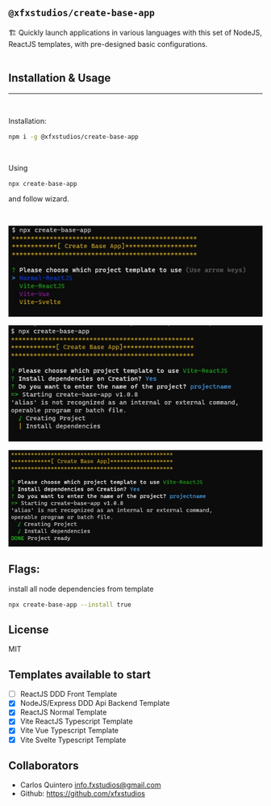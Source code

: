 ## `@xfxstudios/create-base-app`

🏗 Quickly launch applications in various languages with this set of NodeJS, ReactJS templates, with pre-designed basic configurations.
<br/>
<br/>

## Installation & Usage
<hr/>
<br/>

Installation:
```bash
npm i -g @xfxstudios/create-base-app
```
<br/>
<p>Using</p>

```bash
npx create-base-app
```
<p>and follow wizard.</p>
<br/>

![alt text](https://github.com/xfxstudios/create-base-app/blob/master/img/wizard1.jpg?raw=true)

![alt text](https://github.com/xfxstudios/create-base-app/blob/master/img/wizard2.jpg?raw=true)

![alt text](https://github.com/xfxstudios/create-base-app/blob/master/img/wizard3.jpg?raw=true)


## Flags:

install all node dependencies from template
```bash
npx create-base-app --install true
```


## License

MIT

## Templates available to start
- [ ] ReactJS DDD Front Template
- [X] NodeJS/Express DDD Api Backend Template
- [X] ReactJS Normal Template
- [X] Vite ReactJS Typescript Template
- [X] Vite Vue Typescript Template
- [X] Vite Svelte Typescript Template

## Collaborators

- Carlos Quintero <info.fxstudios@gmail.com> 
- Github: <https://github.com/xfxstudios>
